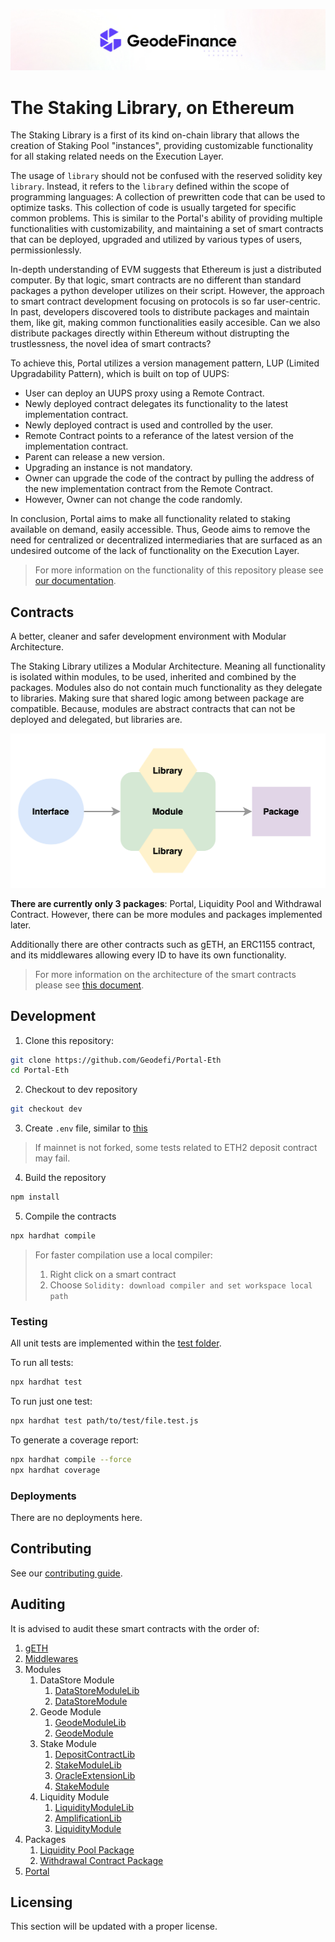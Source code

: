 ![](docs/images/CoverImage.jpg)

# The Staking Library, on Ethereum

The Staking Library is a first of its kind on-chain library that allows the creation of Staking Pool "instances", providing customizable functionality for all staking related needs on the Execution Layer.

The usage of `library` should not be confused with the reserved solidity key `library`. Instead, it refers to the `library` defined within the scope of programming languages: A collection of prewritten code that can be used to optimize tasks. This collection of code is usually targeted for specific common problems. This is similar to the Portal's ability of providing multiple functionalities with customizability, and maintaining a set of smart contracts that can be deployed, upgraded and utilized by various types of users, permissionlessly.

In-depth understanding of EVM suggests that Ethereum is just a distributed computer. By that logic, smart contracts are no different than standard packages a python developer utilizes on their script. However, the approach to smart contract development focusing on protocols is so far user-centric. In past, developers discovered tools to distribute packages and maintain them, like git, making common functionalities easily accesible. Can we also distribute packages directly within Ethereum without distrupting the trustlessness, the novel idea of smart contracts?

To achieve this, Portal utilizes a version management pattern, LUP (Limited Upgradability Pattern), which is built on top of UUPS:

* User can deploy an UUPS proxy using a Remote Contract.
* Newly deployed contract delegates its functionality to the latest implementation contract.
* Newly deployed contract is used and controlled by the user.
* Remote Contract points to a referance of the latest version of the implementation contract.
* Parent can release a new version.
* Upgrading an instance is not mandatory.
* Owner can upgrade the code of the contract by pulling the address of the new implementation contract from the Remote Contract.
* However, Owner can not change the code randomly.

In conclusion, Portal aims to make all functionality related to staking available on demand, easily accessible. Thus, Geode aims to remove the need for centralized or decentralized intermediaries that are surfaced as an undesired outcome of the lack of functionality on the Execution Layer.

> For more information on the functionality of this repository please see [our documentation](https://docs.geode.fi).

## Contracts

A better, cleaner and safer development environment with Modular Architecture.

The Staking Library utilizes a Modular Architecture. Meaning all functionality is isolated within modules, to be used, inherited and combined by the packages. Modules also do not contain much functionality as they delegate to libraries. Making sure that shared logic among between package are compatible. Because, modules are abstract contracts that can not be deployed and delegated, but libraries are.

![](./docs/images/contracts.png)

**There are currently only 3 packages**: Portal, Liquidity Pool and Withdrawal Contract. However, there can be more modules and packages implemented later.

Additionally there are other contracts such as gETH, an ERC1155 contract, and its middlewares allowing every ID to have its own functionality.

> For more information on the architecture of the smart contracts please see [this document](./contracts/Portal/Readme.md).

## Development

1. Clone this repository:

```sh
git clone https://github.com/Geodefi/Portal-Eth
cd Portal-Eth
```

2. Checkout to dev repository

```sh
git checkout dev
```

3. Create `.env` file, similar to [this](.env.example)

> If mainnet is not forked, some tests related to ETH2 deposit contract may fail.

4. Build the repository

```sh
npm install
```

5. Compile the contracts

```sh
npx hardhat compile
```

> For faster compilation use a local compiler:
>
> 1. Right click on a smart contract
> 2. Choose `Solidity: download compiler and set workspace local path`

### Testing

All unit tests are implemented within the [test folder](./test/).

To run all tests:

```sh
npx hardhat test
```

To run just one test:

```sh
npx hardhat test path/to/test/file.test.js
```

To generate a coverage report:

```sh
npx hardhat compile --force
npx hardhat coverage
```

### Deployments

There are no deployments here.

## Contributing

See our [contributing guide](./docs/GUIDELINES/CONTRIBUTING.md).

## Auditing

It is advised to audit these smart contracts with the order of:

1. [gETH](./contracts/Portal/gETH.sol)
2. [Middlewares](./contracts/Portal/middlewares/)
3. Modules
   1. DataStore Module
      1. [DataStoreModuleLib](./contracts/Portal/modules/DataStoreModule/libs/DataStoreModuleLib.sol)
      2. [DataStoreModule](./contracts/Portal/modules/DataStoreModule/DataStoreModule.sol)
   2. Geode Module
      1. [GeodeModuleLib](./contracts/Portal/modules/GeodeModule/libs/GeodeModuleLib.sol)
      2. [GeodeModule](./contracts/Portal/modules/GeodeModule/GeodeModule.sol)
   3. Stake Module
      1. [DepositContractLib](./contracts/Portal/modules/StakeModule/libs/DepositContractLib.sol)
      2. [StakeModuleLib](./contracts/Portal/modules/StakeModule/libs/StakeModuleLib.sol)
      3. [OracleExtensionLib](./contracts/Portal/modules/StakeModule/libs/OracleExtensionLib.sol)
      4. [StakeModule](./contracts/Portal/modules/StakeModule/StakeModule.sol)
   4. Liquidity Module
      1. [LiquidityModuleLib](./contracts/Portal/modules/LiquidityModule/libs/LiquidityModuleLib.sol)
      2. [AmplificationLib](./contracts/Portal/modules/LiquidityModule/libs/AmplificationLib.sol)
      3. [LiquidityModule](./contracts/Portal/modules/GeodeModule/GeodeModule.sol)
4. Packages
   1. [Liquidity Pool Package](./contracts/Portal/packages/LiquidityPool.sol)
   2. [Withdrawal Contract Package](./contracts/Portal/packages/WithdrawalContract.sol)
5. [Portal](./contracts/Portal/Portal.sol)

## Licensing

This section will be updated with a proper license.
